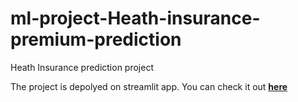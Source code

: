 # ml-project-Heath-insurance-premium-prediction
Heath Insurance prediction project


The project is depolyed on streamlit app. You can check it out [**here**][app-link]


[app-link]: #https://ml-project-heath-insurance-premium-prediction.streamlit.app/
